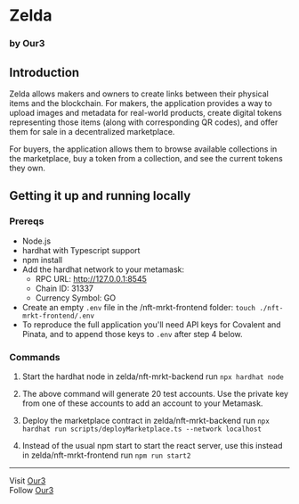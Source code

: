 # Zelda
### by Our3

## Introduction

Zelda allows makers and owners to create links between their physical items and the blockchain. 
For makers, the application provides a way to upload images and metadata for real-world products, 
create digital tokens representing those items (along with corresponding QR codes), 
and offer them for sale in a decentralized marketplace. 

For buyers, the application allows them to browse available collections in the marketplace, 
buy a token from a collection, and see the current tokens they own.

## Getting it up and running locally

### Prereqs

- Node.js
- hardhat with Typescript support
- npm install 
- Add the hardhat network to your metamask:
  - RPC URL: http://127.0.0.1:8545
  - Chain ID: 31337
  - Currency Symbol: GO
- Create an empty `.env` file in the /nft-mrkt-frontend folder: 
  `touch ./nft-mrkt-frontend/.env`
- To reproduce the full application you'll need API keys for Covalent and Pinata, and to append those keys to `.env` after step 4 below. 



### Commands

1. Start the hardhat node 
in zelda/nft-mrkt-backend run `npx hardhat node`

2. The above command will generate 20 test accounts. Use the private key from one of these accounts to add an account to your Metamask.

4. Deploy the marketplace contract
in zelda/nft-mrkt-backend run `npx hardhat run scripts/deployMarketplace.ts --network localhost`

5. Instead of the usual npm start to start the react server, use this instead
in zelda/nft-mrkt-frontend run `npm run start2`

----

Visit [Our3](https://our3.xyz) \
Follow [Our3](https://twitter.com/our310)
